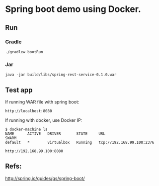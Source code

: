 # Spring boot demo using Docker.

## Run 

### Gradle

```
./gradlew bootRun
```

### Jar

```
java -jar build/libs/spring-rest-service-0.1.0.war
```

## Test app
 
If running WAR file with spring boot: 

```
http://localhost:8080
```

If running with docker, use Docker IP: 

```
$ docker-machine ls
NAME      ACTIVE   DRIVER       STATE     URL                         SWARM
default   *        virtualbox   Running   tcp://192.168.99.100:2376

http://192.168.99.100:8080
```


## Refs:
http://spring.io/guides/gs/spring-boot/
